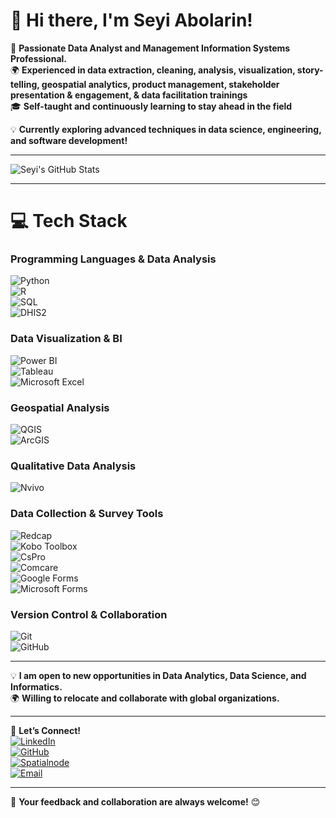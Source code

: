# 👋 Hi there, I'm Seyi Abolarin!  
🚀 **Passionate Data Analyst and Management Information Systems Professional.**  
🌍 **Experienced in data extraction, cleaning, analysis, visualization, story-telling, geospatial analytics, product management, stakeholder presentation & engagement, & data facilitation trainings**  
🎓 **Self-taught and continuously learning to stay ahead in the field**  

💡 **Currently exploring advanced techniques in data science, engineering, and software development!**  

---

<!-- GitHub stats from https://github.com/anuraghazra/github-readme-stats -->
![Seyi's GitHub Stats](https://github-readme-stats.vercel.app/api?username=seyiabolarin&theme=radical&hide_border=false&include_all_commits=true&count_private=false)<br/>

---

# 💻 Tech Stack  
<!-- Badges from https://github.com/Ileriayo/markdown-badges -->

### **Programming Languages & Data Analysis**  
![Python](https://img.shields.io/badge/python-3670A0?style=for-the-badge&logo=python&logoColor=ffdd54)  
![R](https://img.shields.io/badge/R-276DC3?style=for-the-badge&logo=r&logoColor=white)  
![SQL](https://img.shields.io/badge/SQL-336791?style=for-the-badge&logo=postgresql&logoColor=white)  
![DHIS2](https://img.shields.io/badge/DHIS2-2D9CDB?style=for-the-badge&logo=dhis2&logoColor=white)  

### **Data Visualization & BI**  
![Power BI](https://img.shields.io/badge/Power_BI-F2C811?style=for-the-badge&logo=powerbi&logoColor=black)  
![Tableau](https://img.shields.io/badge/Tableau-E97627?style=for-the-badge&logo=tableau&logoColor=white)  
![Microsoft Excel](https://img.shields.io/badge/Microsoft_Excel-217346?style=for-the-badge&logo=microsoft-excel&logoColor=white)  

### **Geospatial Analysis**  
![QGIS](https://img.shields.io/badge/QGIS-3CAA3C?style=for-the-badge&logo=qgis&logoColor=white)  
![ArcGIS](https://img.shields.io/badge/ArcGIS-0079C1?style=for-the-badge&logo=esri&logoColor=white)  

### **Qualitative Data Analysis**  
![Nvivo](https://img.shields.io/badge/NVivo-1C1C1C?style=for-the-badge&logo=nvidia&logoColor=white)  

### **Data Collection & Survey Tools**  
![Redcap](https://img.shields.io/badge/REDCap-FF0000?style=for-the-badge)  
![Kobo Toolbox](https://img.shields.io/badge/Kobo_Toolbox-2C8EBB?style=for-the-badge)  
![CsPro](https://img.shields.io/badge/CsPro-0076D6?style=for-the-badge)  
![Comcare](https://img.shields.io/badge/Comcare-0078D7?style=for-the-badge&logo=microsoft)  
![Google Forms](https://img.shields.io/badge/Google_Forms-4285F4?style=for-the-badge&logo=google)  
![Microsoft Forms](https://img.shields.io/badge/Microsoft_Forms-0078D4?style=for-the-badge&logo=microsoft)  

### **Version Control & Collaboration**  
![Git](https://img.shields.io/badge/Git-F05033?style=for-the-badge&logo=git&logoColor=white)  
![GitHub](https://img.shields.io/badge/GitHub-181717?style=for-the-badge&logo=github&logoColor=white)  

---

💡 **I am open to new opportunities in Data Analytics, Data Science, and Informatics.**  
🌍 **Willing to relocate and collaborate with global organizations.**  

---

🚀 **Let’s Connect!**  
[![LinkedIn](https://img.shields.io/badge/LinkedIn-0077B5?style=for-the-badge&logo=linkedin&logoColor=white)](https://www.linkedin.com/in/seyiabolarin)  
[![GitHub](https://img.shields.io/badge/GitHub-181717?style=for-the-badge&logo=github&logoColor=white)](https://github.com/seyiabolarin)  
[![Spatialnode](https://img.shields.io/badge/Spatialnode-3C91E6?style=for-the-badge&logo=data&logoColor=white)](https://www.spatialnode.net/seyiabolarin)  
[![Email](https://img.shields.io/badge/Email-D14836?style=for-the-badge&logo=gmail&logoColor=white)](mailto:seyiabolarin@hotmail.com)  

---

💬 **Your feedback and collaboration are always welcome!** 😊  
